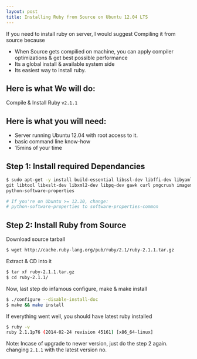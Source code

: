 ```yaml
---
layout: post
title: Installing Ruby from Source on Ubuntu 12.04 LTS
---
```


If you need to install ruby on server, I would suggest Compiling it from source because
  - When Source gets compilied on machine, you can apply compiler optimizations & get best possible performance
  - Its a global install & available system side
  - Its easiest way to install ruby.

## Here is what We will do:
Compile & Install Ruby `v2.1.1`

## Here is what you will need:

 - Server running Ubuntu 12.04 with root access to it.
 - basic command line know-how
 - 15mins of your time


## Step 1: Install required Dependancies

```sh
$ sudo apt-get -y install build-essential libssl-dev libffi-dev libyaml-dev \
git libtool libxslt-dev libxml2-dev libpq-dev gawk curl pngcrush imagemagick \
python-software-properties

# If you're on Ubuntu >= 12.10, change:
# python-software-properties to software-properties-common
```

## Step 2: Install Ruby from Source

Download source tarball

```sh
$ wget http://cache.ruby-lang.org/pub/ruby/2.1/ruby-2.1.1.tar.gz
```
Extract & CD into it

```sh
$ tar xf ruby-2.1.1.tar.gz
$ cd ruby-2.1.1/
```

Now, last step do infamous configure, make & make install

```sh
$ ./configure --disable-install-doc
$ make && make install
```
If everything went well, you should have latest ruby installed

```sh
$ ruby -v
ruby 2.1.1p76 (2014-02-24 revision 45161) [x86_64-linux]
```

Note: Incase of upgrade to newer version, just do the step 2 again. changing `2.1.1` with the latest version no.
